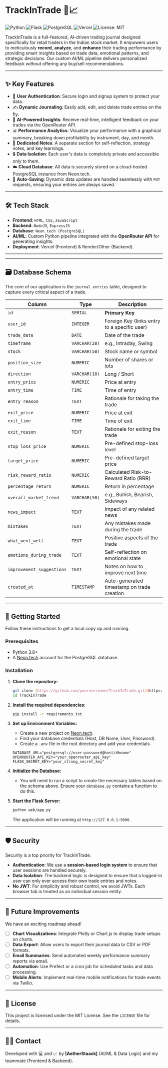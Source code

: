 # TrackInTrade 🧠📈

![Python](https://img.shields.io/badge/Python-3776AB?style=for-the-badge&logo=python&logoColor=white)
![Flask](https://img.shields.io/badge/Flask-000000?style=for-the-badge&logo=flask&logoColor=white)
![PostgreSQL](https://img.shields.io/badge/PostgreSQL-4169E1?style=for-the-badge&logo=postgresql&logoColor=white)
![Vercel](https://img.shields.io/badge/Vercel-000000?style=for-the-badge&logo=vercel&logoColor=white)
![License: MIT](https://img.shields.io/badge/License-MIT-yellow.svg?style=for-the-badge)

TrackInTrade is a full-featured, AI-driven trading journal designed specifically for retail traders in the Indian stock market. It empowers users to meticulously **record**, **analyze**, and **enhance** their trading performance by providing smart insights based on trade data, emotional patterns, and strategic decisions. Our custom AI/ML pipeline delivers personalized feedback *without* offering any buy/sell recommendations.

---

## ✨ Key Features

* 🔐 **User Authentication**: Secure login and signup system to protect your data.
* ✍️ **Dynamic Journaling**: Easily add, edit, and delete trade entries on the fly.
* 🤖 **AI-Powered Insights**: Receive real-time, intelligent feedback on your trades via the OpenRouter API.
* 📊 **Performance Analytics**: Visualize your performance with a graphical summary, breaking down profitability by instrument, day, and month.
* 📝 **Dedicated Notes**: A separate section for self-reflection, strategy notes, and key learnings.
* 🔒 **Data Isolation**: Each user's data is completely private and accessible only to them.
* ☁️ **Cloud Database**: All data is securely stored on a cloud-hosted PostgreSQL instance from Neon.tech.
* 💾 **Auto-Saving**: Dynamic data updates are handled seamlessly with `PUT` requests, ensuring your entries are always saved.

---

## 🛠️ Tech Stack

* **Frontend**: `HTML`, `CSS`, `JavaScript`
* **Backend**: `NodeJS`, `ExpressJS`
* **Database**: `Neon.tech (PostgreSQL)`
* **AI/ML**: Custom Python pipeline integrated with the **OpenRouter API** for generating insights.
* **Deployment**: Vercel (Frontend) & Render/Other (Backend).

---
---

## 🗃️ Database Schema

The core of our application is the `journal_entries` table, designed to capture every critical aspect of a trade.

| Column                  | Type          | Description                                    |
| ----------------------- | ------------- | ---------------------------------------------- |
| `id`                    | `SERIAL`      | **Primary Key** |
| `user_id`               | `INTEGER`     | Foreign Key (links entry to a specific user)   |
| `trade_date`            | `DATE`        | Date of the trade                              |
| `timeframe`             | `VARCHAR(20)` | e.g., Intraday, Swing                          |
| `stock`                 | `VARCHAR(50)` | Stock name or symbol                           |
| `position_size`         | `NUMERIC`     | Number of shares or lots                       |
| `direction`             | `VARCHAR(10)` | Long / Short                                   |
| `entry_price`           | `NUMERIC`     | Price at entry                                 |
| `entry_time`            | `TIME`        | Time of entry                                  |
| `entry_reason`          | `TEXT`        | Rationale for taking the trade                 |
| `exit_price`            | `NUMERIC`     | Price at exit                                  |
| `exit_time`             | `TIME`        | Time of exit                                   |
| `exit_reason`           | `TEXT`        | Rationale for exiting the trade                |
| `stop_loss_price`       | `NUMERIC`     | Pre-defined stop-loss level                    |
| `target_price`          | `NUMERIC`     | Pre-defined target price                       |
| `risk_reward_ratio`     | `NUMERIC`     | Calculated Risk-to-Reward Ratio (RRR)          |
| `percentage_return`     | `NUMERIC`     | Return in percentage                           |
| `overall_market_trend`  | `VARCHAR(50)` | e.g., Bullish, Bearish, Sideways               |
| `news_impact`           | `TEXT`        | Impact of any related news                     |
| `mistakes`              | `TEXT`        | Any mistakes made during the trade             |
| `what_went_well`        | `TEXT`        | Positive aspects of the trade                  |
| `emotions_during_trade` | `TEXT`        | Self-reflection on emotional state             |
| `improvement_suggestions`| `TEXT`        | Notes on how to improve next time              |
| `created_at`            | `TIMESTAMP`   | Auto-generated timestamp on trade creation     |

---

## 🚀 Getting Started

Follow these instructions to get a local copy up and running.

### Prerequisites

* Python 3.8+
* A [Neon.tech](https://neon.tech/) account for the PostgreSQL database.

### Installation

1.  **Clone the repository:**
    ```bash
    git clone [https://github.com/yourusername/TrackInTrade.git](https://github.com/yourusername/TrackInTrade.git)
    cd TrackInTrade
    ```

2.  **Install the required dependencies:**
    ```bash
    pip install -r requirements.txt
    ```

3.  **Set up Environment Variables:**
    * Create a new project on [Neon.tech](https://neon.tech/).
    * Find your database credentials (Host, DB Name, User, Password).
    * Create a `.env` file in the root directory and add your credentials.
    
    ```env
    DATABASE_URL="postgresql://user:password@host/dbname"
    OPENROUTER_API_KEY="your_openrouter_api_key"
    FLASK_SECRET_KEY="your_strong_secret_key"
    ```

4.  **Initialize the Database:**
    * You will need to run a script to create the necessary tables based on the schema above. Ensure your `database.py` contains a function to do this.

5.  **Start the Flask Server:**
    ```bash
    python web/app.py
    ```
    The application will be running at `http://127.0.0.1:5000`.

---

## 🛡️ Security

Security is a top priority for TrackInTrade.

* **Authentication**: We use a **session-based login system** to ensure that user sessions are handled securely.
* **Data Isolation**: The backend logic is designed to ensure that a logged-in user can only ever access their own trade entries and notes.
* **No JWT**: For simplicity and robust control, we avoid JWTs. Each browser tab is treated as an individual session entity.

---

## 🚧 Future Improvements

We have an exciting roadmap ahead!

- [ ] **Chart Visualizations**: Integrate Plotly or Chart.js to display trade setups on charts.
- [ ] **Data Export**: Allow users to export their journal data to CSV or PDF formats.
- [ ] **Email Summaries**: Send automated weekly performance summary reports via email.
- [ ] **Automation**: Use Prefect or a cron job for scheduled tasks and data processing.
- [ ] **Mobile Alerts**: Implement real-time mobile notifications for trade events via Twilio.

---

## 📜 License

This project is licensed under the MIT License. See the `LICENSE` file for details.

---

## 🙋‍♂️ Contact

Developed with 💻 and 📈 by **[AetherStaack]** (AI/ML & Data Logic) and my teammate (Frontend & Backend).
